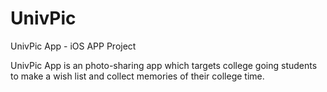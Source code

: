 UnivPic
=======

UnivPic App - iOS APP Project

UnivPic App is an photo-sharing app which targets college going students to make a wish list and collect memories of their college time.
